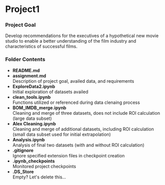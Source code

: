 # Project1

### Project Goal
Develop recommendations for the executives of a hypothetical new movie studio to enable a better understanding of the film industry and characteristics of successful films. 

### Folder Contents
- **README.md** <br> 
- **assignment.md** <br> 
    Description of project goal, availed data, and requirements <br> 
- **ExploreData2.ipynb** <br> 
    Initial exploration of datasets availed <br> 
- **clean_tools.ipynb** <br> 
    Functions utilized or referenced during data clenaing process <br> 
- **BOM_IMDB_merge.ipynb** <br>
    Cleaning and merge of three datasets, does not include ROI calculation (large data subset) <br> 
- **Alex Cleaning.ipynb** <br>
    Cleaning and merge of additional datasets, including ROI calculation (small data subset used for initial extrapolation) <br> 
- **Analysis.ipynb** <br> 
    Analysis of final two datasets (with and without ROI calculation) <br>
- **.gitignore** <br>
    Ignore specified extension files in checkpoint creation <br> 
- **.ipynb_checkpoints** <br>
    Monitored project checkpoints <br>
- **.DS_Store** <br>
    Empty? Let's delete this...  
